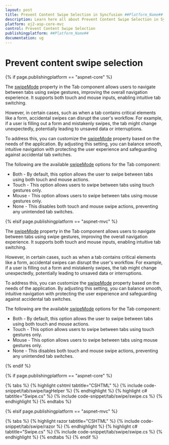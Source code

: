 ```yaml
---
layout: post
title: Prevent Content Swipe Selection in Syncfusion ##Platform_Name## Tab Component
description: Learn here all about Prevent Content Swipe Selection in Syncfusion ##Platform_Name## Tab component of Syncfusion Essential JS 2 and more.
platform: ej2-asp-core-mvc
control: Prevent Content Swipe Selection
publishingplatform: ##Platform_Name##
documentation: ug
---
```



# Prevent content swipe selection


{% if page.publishingplatform == "aspnet-core" %}

The [swipeMode](https://help.syncfusion.com/cr/aspnetcore-js2/Syncfusion.EJ2.Navigations.Tab.html#Syncfusion_EJ2_Navigations_Tab_SwipeMode)  property in the Tab component allows users to navigate between tabs using swipe gestures, improving the overall navigation experience. It supports both touch and mouse inputs, enabling intuitive tab switching.

However, in certain cases, such as when a tab contains critical elements like a form, accidental swipes can disrupt the user's workflow. For example, if a user is filling out a form and mistakenly swipes, the tab might change unexpectedly, potentially leading to unsaved data or interruptions.

To address this, you can customize the [swipeMode](https://help.syncfusion.com/cr/aspnetcore-js2/Syncfusion.EJ2.Navigations.Tab.html#Syncfusion_EJ2_Navigations_Tab_SwipeMode) property based on the needs of the application. By adjusting this setting, you can balance smooth, intuitive navigation with protecting the user experience and safeguarding against accidental tab switches.

The following are the available [swipeMode](https://help.syncfusion.com/cr/aspnetcore-js2/Syncfusion.EJ2.Navigations.Tab.html#Syncfusion_EJ2_Navigations_Tab_SwipeMode) options for the Tab component:

* Both - By default, this option allows the user to swipe between tabs using both touch and mouse actions.
* Touch - This option allows users to swipe between tabs using touch gestures only.
* Mouse - This option allows users to swipe between tabs using mouse gestures only.
* None - This disables both touch and mouse swipe actions, preventing any unintended tab switches.


{% elsif page.publishingplatform == "aspnet-mvc" %}

The [swipeMode](https://help.syncfusion.com/cr/aspnetmvc-js2/Syncfusion.EJ2.Navigations.Tab.html#Syncfusion_EJ2_Navigations_Tab_SwipeMode)  property in the Tab component allows users to navigate between tabs using swipe gestures, improving the overall navigation experience. It supports both touch and mouse inputs, enabling intuitive tab switching.

However, in certain cases, such as when a tab contains critical elements like a form, accidental swipes can disrupt the user's workflow. For example, if a user is filling out a form and mistakenly swipes, the tab might change unexpectedly, potentially leading to unsaved data or interruptions.

To address this, you can customize the [swipeMode](https://help.syncfusion.com/cr/aspnetmvc-js2/Syncfusion.EJ2.Navigations.Tab.html#Syncfusion_EJ2_Navigations_Tab_SwipeMode) property based on the needs of the application. By adjusting this setting, you can balance smooth, intuitive navigation with protecting the user experience and safeguarding against accidental tab switches.

The following are the available [swipeMode](https://help.syncfusion.com/cr/aspnetmvc-js2/Syncfusion.EJ2.Navigations.Tab.html#Syncfusion_EJ2_Navigations_Tab_SwipeMode) options for the Tab component:

* Both - By default, this option allows the user to swipe between tabs using both touch and mouse actions.
* Touch - This option allows users to swipe between tabs using touch gestures only.
* Mouse - This option allows users to swipe between tabs using mouse gestures only.
* None - This disables both touch and mouse swipe actions, preventing any unintended tab switches.

{% endif %}

{% if page.publishingplatform == "aspnet-core" %}

{% tabs %}
{% highlight cshtml tabtitle="CSHTML" %}
{% include code-snippet/tab/swipe/tagHelper %}
{% endhighlight %}
{% highlight c# tabtitle="Swipe.cs" %}
{% include code-snippet/tab/swipe/swipe.cs %}
{% endhighlight %}
{% endtabs %}

{% elsif page.publishingplatform == "aspnet-mvc" %}

{% tabs %}
{% highlight razor tabtitle="CSHTML" %}
{% include code-snippet/tab/swipe/razor %}
{% endhighlight %}
{% highlight c# tabtitle="Swipe.cs" %}
{% include code-snippet/tab/swipe/swipe.cs %}
{% endhighlight %}
{% endtabs %}
{% endif %}

